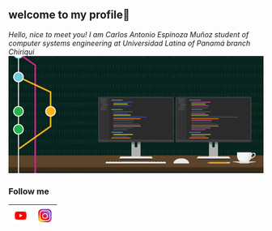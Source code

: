 ## welcome to my profile👋
*Hello, nice to meet you! I am Carlos Antonio Espinoza Muñoz student of computer systems 
engineering at Universidad Latina of Panamá branch Chiriqui*
![](https://raw.githubusercontent.com/Carlos0921/Carlos0921/master/imagen/Sistema.png)

### Follow me
| [<img src= "https://raw.githubusercontent.com/Carlos0921/Carlos0921/master/imagen/youtube.png" alt="youtube logo" width="34">](https://www.youtube.com/channel/UCdbWAB3PCSGp5iOXvzz6kdg) |[<img src= "https://raw.githubusercontent.com/Carlos0921/Carlos0921/master/imagen/instagram.jpg" alt="youtube logo" width="34">](https://instagram.com/its.caem_0921?igshid=itb92mp9uto7) |
|---|---|